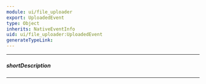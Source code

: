 ```yaml
---
module: ui/file_uploader
export: UploadedEvent
type: Object
inherits: NativeEventInfo
uid: ui/file_uploader:UploadedEvent
generateTypeLink: 
---
```

---
##### shortDescription
<!-- Description goes here -->

---
<!-- Description goes here -->